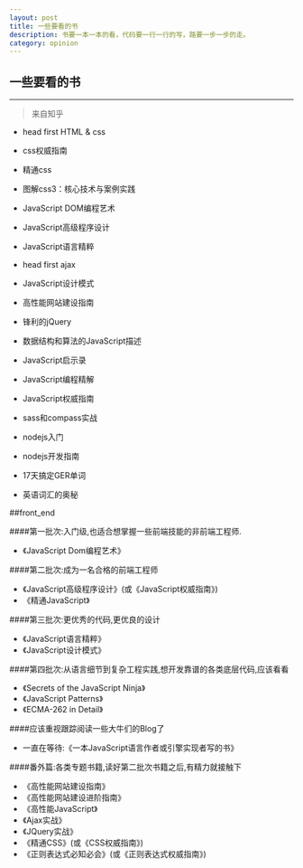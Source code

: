```yaml
---
layout: post
title: 一些要看的书
description: 书要一本一本的看，代码要一行一行的写，路要一步一步的走。
category: opinion
---
```



## 一些要看的书

***
>来自知乎

* head first HTML & css
* css权威指南
* 精通css
* 图解css3：核心技术与案例实践
* JavaScript  DOM编程艺术
* JavaScript高级程序设计
* JavaScript语言精粹
* head first ajax 
* JavaScript设计模式
* 高性能网站建设指南
* 锋利的jQuery
* 数据结构和算法的JavaScript描述
* JavaScript启示录
* JavaScript编程精解
* JavaScript权威指南
* sass和compass实战

* nodejs入门
* nodejs开发指南

* 17天搞定GER单词
* 英语词汇的奥秘


##front_end

####第一批次:入门级,也适合想掌握一些前端技能的非前端工程师.
- 《JavaScript Dom编程艺术》

####第二批次:成为一名合格的前端工程师
- 《JavaScript高级程序设计》(或《JavaScript权威指南》)
- 《精通JavaScript》

####第三批次:更优秀的代码,更优良的设计
- 《JavaScript语言精粹》
- 《JavaScript设计模式》

####第四批次:从语言细节到复杂工程实践,想开发靠谱的各类底层代码,应该看看
- 《Secrets of the JavaScript Ninja》
- 《JavaScript Patterns》
- 《ECMA-262 in Detail》

####应该重视跟踪阅读一些大牛们的Blog了
- 一直在等待:《一本JavaScript语言作者或引擎实现者写的书》

####番外篇:各类专题书籍,读好第二批次书籍之后,有精力就接触下
- 《高性能网站建设指南》
- 《高性能网站建设进阶指南》
- 《高性能JavaScript》
- 《Ajax实战》
- 《JQuery实战》
- 《精通CSS》(或《CSS权威指南》)
- 《正则表达式必知必会》(或《正则表达式权威指南》)
